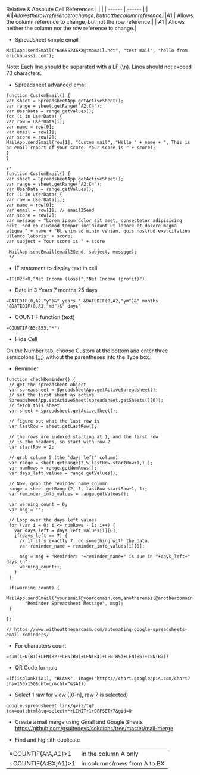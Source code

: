 

Relative & Absolute Cell References
|  |  |
| ------ | ------ |
| $A1 | Allows the row reference to change, but not the column reference.|
| A$1 | Allows the column reference to change, but not the row reference.|
| $A$1 | Allows neither the column nor the row reference to change.|



* Spreadsheet simple email
```
MailApp.sendEmail("64655236XX@tmomail.net", "test mail", "hello from erickouassi.com");
```
Note: Each line should be separated with a LF (\n). Lines should not exceed 70 characters.

* Spreadsheet advanced email
```
function CustomEmail() {
var sheet = SpreadsheetApp.getActiveSheet();
var range = sheet.getRange("A2:C4");
var UserData = range.getValues();
for (i in UserData) {
var row = UserData[i];
var name = row[0];
var email = row[1];
var score = row[2];
MailApp.sendEmail(row[1], "Custom mail", "Hello " + name + ", This is an email report of your score. Your score is " + score);
}
}
```
```
/*
function CustomEmail() {
var sheet = SpreadsheetApp.getActiveSheet();
var range = sheet.getRange("A2:C4");
var UserData = range.getValues();
for (i in UserData) {
var row = UserData[i];
var name = row[0];
var email = row[1]; // email2Send
var score = row[2];
var message = "Lorem ipsum dolor sit amet, consectetur adipisicing elit, sed do eiusmod tempor incididunt ut labore et dolore magna aliqua " + name + "Ut enim ad minim veniam, quis nostrud exercitation ullamco laboris" + score;
var subject = Your score is " + score
 
 MailApp.sendEmail(email2Send, subject, message);
 */
 ```
 
 * IF statement to display text in cell
 ```
 =IF(D23<0,"Net Income (loss)","Net Income (profit)")
 ```
 * Date in 3 Years 7 months 25 days
 ```
 =DATEDIF(0,A2,"y")&" years " &DATEDIF(0,A2,"ym")&" months "&DATEDIF(0,A2,"md")&" days"
 ```
 
 * COUNTIF function (text)
 ```
 =COUNTIF(B3:B53,"*")
 ```
 * Hide Cell
 
 On the Number tab, choose Custom at the bottom and enter three semicolons (;;;) without the parentheses into the Type box.
 
 * Reminder
 ```
 function checkReminder() {
  // get the spreadsheet object
  var spreadsheet = SpreadsheetApp.getActiveSpreadsheet();
  // set the first sheet as active
  SpreadsheetApp.setActiveSheet(spreadsheet.getSheets()[0]);
  // fetch this sheet
  var sheet = spreadsheet.getActiveSheet();
   
  // figure out what the last row is
  var lastRow = sheet.getLastRow();
 
  // the rows are indexed starting at 1, and the first row
  // is the headers, so start with row 2
  var startRow = 2;
 
  // grab column 5 (the 'days left' column) 
  var range = sheet.getRange(2,5,lastRow-startRow+1,1 );
  var numRows = range.getNumRows();
  var days_left_values = range.getValues();
   
  // Now, grab the reminder name column
  range = sheet.getRange(2, 1, lastRow-startRow+1, 1);
  var reminder_info_values = range.getValues();
   
  var warning_count = 0;
  var msg = "";
   
  // Loop over the days left values
  for (var i = 0; i <= numRows - 1; i++) {
    var days_left = days_left_values[i][0];
    if(days_left == 7) {
      // if it's exactly 7, do something with the data.
      var reminder_name = reminder_info_values[i][0];
       
      msg = msg + "Reminder: "+reminder_name+" is due in "+days_left+" days.\n";
      warning_count++;
    }
  }
   
  if(warning_count) {
    MailApp.sendEmail("youremail@yourdomain.com,anotheremail@anotherdomain.com", 
        "Reminder Spreadsheet Message", msg);
  }
   
};

// https://www.withoutthesarcasm.com/automating-google-spreadsheets-email-reminders/
 ```
 
 * For characters count
 ```
 =sum(LEN(B1)+LEN(B2)+LEN(B3)+LEN(B4)+LEN(B5)+LEN(B6)+LEN(B7))
 ```
* QR Code formula
```
=if(isblank($A1), "BLANK", image("https://chart.googleapis.com/chart?chs=150x150&cht=qr&chl="&$A1))
```

* Select 1 raw for view ([0-n], raw 7 is selected)
```
google.spreadsheeet.link/gviz/tq?tqx=out:html&tq=select+*+LIMIT+1+OFFSET+7&gid=0

```
* Create a mail merge using Gmail and Google Sheets
https://github.com/gsuitedevs/solutions/tree/master/mail-merge

* Find and highlith duplicate

|  |  |
| ------ | ------ |
| =COUNTIF(A:A,A1)>1 | in the column A only|
| =COUNTIF($A:$BX,A1)>1| in columns/rows from A to BX|

